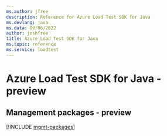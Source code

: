 ```yaml
---
ms.author: jfree
description: Reference for Azure Load Test SDK for Java
ms.devlang: java
ms.data: 09/06/2022
author: joshfree
title: Azure Load Test SDK for Java
ms.topic: reference
ms.service: loadtest
---
```

# Azure Load Test SDK for Java - preview

## Management packages - preview
[!INCLUDE [mgmt-packages](load-test-mgmt-index.md)]